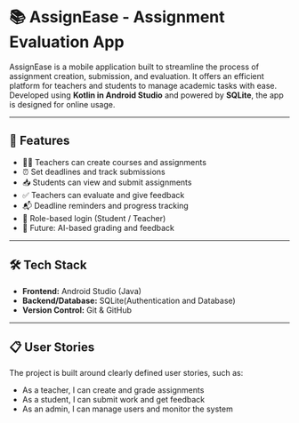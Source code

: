 # 📚 AssignEase - Assignment Evaluation App

AssignEase is a mobile application built to streamline the process of assignment creation, submission, and evaluation. It offers an efficient platform for teachers and students to manage academic tasks with ease.
Developed using **Kotlin in Android Studio** and powered by **SQLite**, the app is designed for online usage.

---

## 🚀 Features

- 👨‍🏫 Teachers can create courses and assignments
- ⏰ Set deadlines and track submissions
- 📥 Students can view and submit assignments
- ✅ Teachers can evaluate and give feedback
- 📬 Deadline reminders and progress tracking
- 🔐 Role-based login (Student / Teacher)
- 🤖 Future: AI-based grading and feedback

---

## 🛠️ Tech Stack

- **Frontend:** Android Studio (Java)
- **Backend/Database:** SQLite(Authentication and Database)
- **Version Control:** Git & GitHub

---

## 📋 User Stories

The project is built around clearly defined user stories, such as:

- As a teacher, I can create and grade assignments
- As a student, I can submit work and get feedback
- As an admin, I can manage users and monitor the system


